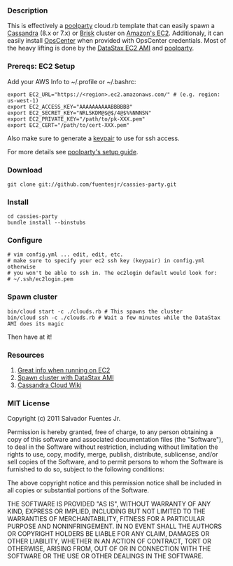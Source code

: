 ### Description
This is effectively a [poolparty](http://auser.github.com/poolparty/) cloud.rb template that can easily spawn a [Cassandra](http://cassandra.apache.org/) (8.x or 7.x) or [Brisk](http://www.datastax.com/products/brisk) cluster on [Amazon's EC2](http://aws.amazon.com/ec2/). Additionaly, it can easily install [OpsCenter](http://www.datastax.com/products/opscenter) when provided with OpsCenter credentials. Most of the heavy lifting is done by the [DataStax EC2 AMI](https://github.com/riptano/ComboAMI) and [poolparty](https://github.com/auser/poolparty).

### Prereqs: EC2 Setup 
Add your AWS Info to ~/.profile or ~/.bashrc:

    export EC2_URL="https://<region>.ec2.amazonaws.com/" # (e.g. region: us-west-1)
    export EC2_ACCESS_KEY="AAAAAAAAAABBBBBB"
    export EC2_SECRET_KEY="NRLSKDM@$@$/4@$%%NNNSN"
    export EC2_PRIVATE_KEY="/path/to/pk-XXX.pem"
    export EC2_CERT="/path/to/cert-XXX.pem"

Also make sure to generate a [keypair](http://docs.amazonwebservices.com/AWSEC2/latest/CommandLineReference/index.html?ApiReference-cmd-CreateKeyPair.html) to use for ssh access.

For more details see [poolparty's setup guide](http://auser.github.com/poolparty/amazon_ec2_setup.html).

### Download
    git clone git://github.com/fuentesjr/cassies-party.git

### Install
    cd cassies-party
    bundle install --binstubs

### Configure
    # vim config.yml ... edit, edit, etc.
    # make sure to specify your ec2 ssh key (keypair) in config.yml otherwise 
    # you won't be able to ssh in. The ec2login default would look for:
    # ~/.ssh/ec2login.pem

### Spawn cluster
    bin/cloud start -c ./clouds.rb # This spawns the cluster
    bin/cloud ssh -c ./clouds.rb # Wait a few minutes while the DataStax AMI does its magic

Then have at it! 


### Resources

1. [Great info when running on EC2](http://www.slideshare.net/mattdennis/cassandra-on-ec2)
2. [Spawn cluster with DataStax AMI](http://www.datastax.com/dev/blog/setting-up-a-cassandra-cluster-with-the-datastax-ami)
3. [Cassandra Cloud Wiki](http://wiki.apache.org/cassandra/CloudConfig)


### MIT License

Copyright (c) 2011 Salvador Fuentes Jr.

Permission is hereby granted, free of charge, to any person obtaining a copy of this software and associated documentation files (the "Software"), to deal in the Software without restriction, including without limitation the rights to use, copy, modify, merge, publish, distribute, sublicense, and/or sell copies of the Software, and to permit persons to whom the Software is furnished to do so, subject to the following conditions:

The above copyright notice and this permission notice shall be included in all copies or substantial portions of the Software.

THE SOFTWARE IS PROVIDED "AS IS", WITHOUT WARRANTY OF ANY KIND, EXPRESS OR IMPLIED, INCLUDING BUT NOT LIMITED TO THE WARRANTIES OF MERCHANTABILITY, FITNESS FOR A PARTICULAR PURPOSE AND NONINFRINGEMENT. IN NO EVENT SHALL THE AUTHORS OR COPYRIGHT HOLDERS BE LIABLE FOR ANY CLAIM, DAMAGES OR OTHER LIABILITY, WHETHER IN AN ACTION OF CONTRACT, TORT OR OTHERWISE, ARISING FROM, OUT OF OR IN CONNECTION WITH THE SOFTWARE OR THE USE OR OTHER DEALINGS IN THE SOFTWARE.
